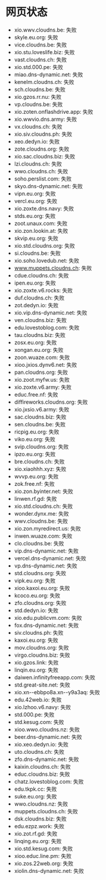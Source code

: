 # 网页状态
- xio.wwv.cloudns.be: 失败
- skyle.eu.org: 失败
- vice.cloudns.be: 失败
- xio.stu.loveslife.biz: 失败
- vast.cloudns.ch: 失败
- xio.std.000.pe: 失败
- miao.dns-dynamic.net: 失败
- kenelm.cloudns.ch: 失败
- sch.cloudns.be: 失败
- xio.gzos.rr.nu: 失败
- vp.cloudns.be: 失败
- xio.zoten.onflashdrive.app: 失败
- xio.wwvio.dns.army: 失败
- vx.cloudns.ch: 失败
- xio.siv.cloudns.ph: 失败
- xeo.dedyn.io: 失败
- zote.cloudns.org: 失败
- xio.sac.cloudns.biz: 失败
- lzi.cloudns.ch: 失败
- wwo.cloudns.ch: 失败
- soho.perslist.com: 失败
- skyo.dns-dynamic.net: 失败
- vipn.eu.org: 失败
- vercl.eu.org: 失败
- xio.zoxte.dns.navy: 失败
- stds.eu.org: 失败
- zoot.unaux.com: 失败
- xio.zon.lookin.at: 失败
- skvip.eu.org: 失败
- xio.std.cloudns.org: 失败
- si.cloudns.be: 失败
- xio.soho.lovedub.net: 失败
- www.muppets.cloudns.ch: 失败
- cdue.cloudns.ch: 失败
- ipen.eu.org: 失败
- xio.zoxte.v6.rocks: 失败
- duf.cloudns.ch: 失败
- zot.dedyn.io: 失败
- xio.vip.dns-dynamic.net: 失败
- ven.cloudns.biz: 失败
- edu.lovestoblog.com: 失败
- tau.cloudns.biz: 失败
- zosx.eu.org: 失败
- xongan.eu.org: 失败
- zoon.wuaze.com: 失败
- xioo.jxios.dynv6.net: 失败
- pan.cloudns.org: 失败
- xio.zoot.myfw.us: 失败
- xio.zoxte.v6.army: 失败
- educ.free.nf: 失败
- diffireworks.cloudns.org: 失败
- xio.jxsio.v6.army: 失败
- sac.cloudns.biz: 失败
- sen.cloudns.be: 失败
- ricpig.eu.org: 失败
- viko.eu.org: 失败
- svip.cloudns.org: 失败
- ipzo.eu.org: 失败
- bre.cloudns.ch: 失败
- xio.xiaohhh.xyz: 失败
- wvvp.eu.org: 失败
- zok.free.nf: 失败
- xio.zon.byinter.net: 失败
- linwen.rf.gd: 失败
- xio.std.cloudns.ch: 失败
- wonder.dynx.me: 失败
- wwv.cloudns.be: 失败
- xio.zon.myredirect.us: 失败
- inwen.wuaze.com: 失败
- clo.cloudns.be: 失败
- vip.dns-dynamic.net: 失败
- vercel.dns-dynamic.net: 失败
- vp.dns-dynamic.net: 失败
- std.cloudns.org: 失败
- vipk.eu.org: 失败
- xioo.kaxoi.eu.org: 失败
- kcoco.eu.org: 失败
- zfo.cloudns.org: 失败
- std.dedyn.io: 失败
- xio.edu.publicvm.com: 失败
- fox.dns-dynamic.net: 失败
- siv.cloudns.ph: 失败
- kaxoi.eu.org: 失败
- mov.cloudns.org: 失败
- virgo.cloudns.biz: 失败
- xio.gzos.link: 失败
- linqin.eu.org: 失败
- daiwen.infinityfreeapp.com: 失败
- std.great-site.net: 失败
- xio.xn--ebbpo8a.xn--y9a3aq: 失败
- edu.42web.io: 失败
- xio.lzhoo.v6.navy: 失败
- std.000.pe: 失败
- std.kesug.com: 失败
- xioo.wwo.cloudns.nz: 失败
- beer.dns-dynamic.net: 失败
- xio.xeo.dedyn.io: 失败
- uto.cloudns.ch: 失败
- zfo.dns-dynamic.net: 失败
- kaixin.cloudns.ch: 失败
- educ.cloudns.biz: 失败
- chatz.lovestoblog.com: 失败
- edu.tkpk.cc: 失败
- suke.eu.org: 失败
- wwo.cloudns.nz: 失败
- muppets.cloudns.ch: 失败
- dsk.cloudns.biz: 失败
- edu.ezpz.work: 失败
- xio.zot.rf.gd: 失败
- linqing.eu.org: 失败
- xio.std.kesug.com: 失败
- xioo.educ.line.pm: 失败
- xio.zos.22web.org: 失败
- xiolin.dns-dynamic.net: 失败
